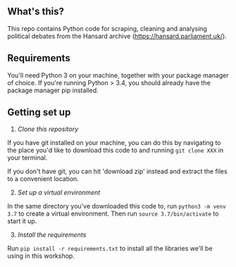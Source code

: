 ## What's this?

This repo contains Python code for scraping, cleaning and analysing political debates from the Hansard archive (https://hansard.parliament.uk/).

## Requirements

You'll need Python 3 on your machine, together with your package manager of choice. If you're running Python > 3.4, you should already have the package manager pip installed.

## Getting set up

1. *Clone this repository*

If you have git installed on your machine, you can do this by navigating to the place you'd like to download this code to and running ```git clone XXX``` in your terminal.

If you don't have git, you can hit 'download zip' instead and extract the files to a convenient location.

2. *Set up a virtual environment*

In the same directory you've downloaded this code to, run ```python3 -m venv 3.7``` to create a virtual environment. Then run ```source 3.7/bin/activate``` to start it up.

3. *Install the requirements*

Run ```pip install -r requirements.txt``` to install all the libraries we'll be using in this workshop.
